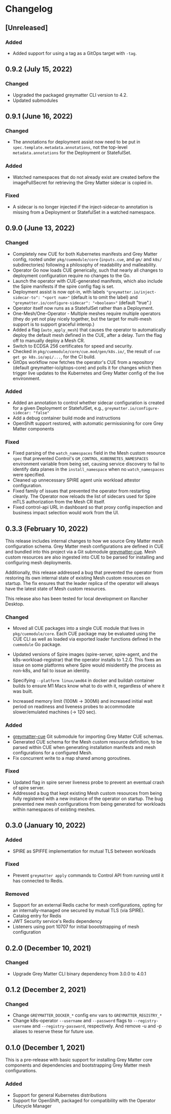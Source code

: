 # Changelog

## [Unreleased]

### Added

- Added support for using a tag as a GitOps target with `-tag`.

## 0.9.2 (July 15, 2022)

### Changed

- Upgraded the packaged greymatter CLI version to 4.2.
- Updated submodules

## 0.9.1 (June 16, 2022)

### Changed

- The annotations for deployment assist now need to be put in `spec.template.metadata.annotations`,
  not the top-level `metadata.annotations` for the Deployment or StatefulSet.

### Added

- Watched namespaces that do not already exist are created before the imagePullSecret for
  retrieving the Grey Matter sidecar is copied in.

### Fixed

- A sidecar is no longer injected if the inject-sidecar-to annotation is missing from a Deployment
  or StatefulSet in a watched namespace.

## 0.9.0 (June 13, 2022)

### Changed

- Completely new CUE for both Kubernetes manifests and Grey Matter config, rooted under
  `pkg/cuemodule/core` (`inputs.cue`, and `gm/` and `k8s/` subdirectories) following a philosophy of
  readability and malleability.
- Operator Go now loads CUE generically, such that nearly all changes to deployment configuration
  require no changes to the Go.
- Launch the operator with CUE-generated manifests, which also include the Spire manifests if the
  spire config flag is set.
- Deployment assist is now opt-in, with labels `"greymatter.io/inject-sidecar-to": "<port num>"`
  (default is to omit the label) and `"greymatter.io/configure-sidecar": "<boolean>"` (default
  "true".)
- Operator itself now runs as a StatefulSet rather than a Deployment.
- One-Mesh/One-Operator - Multiple meshes require multiple operators (they do yet not play nicely
  together, but the target for multi-mesh support is to support graceful interop.)
- Added a flag (`auto_apply_mesh`) that causes the operator to automatically deploy the default mesh
  defined in the CUE, after a delay. Turn the flag off to manually deploy a Mesh CR.
- Switch to ECDSA 256 certificates for speed and security.
- Checked in `pkg/cuemodule/core/cue.mod/gen/k8s.io/`, the result of `cue get go k8s.io/api/...`,
  for the CI build.
- GitOps workflow now fetches the operator's CUE from a repository (default greymatter-io/gitops-core)
  and polls it for changes which then trigger live updates to the Kubernetes and Grey Matter config
  of the live environment.

### Added

- Added an annotation to control whether sidecar configuration is created for a given Deployment
  or StatefulSet, e.g., `greymatter.io/configure-sidecar: "false"`
- Add a debug container build mode and instructions
- OpenShift support restored, with automatic permissioning for core Grey Matter components

### Fixed

- Fixed parsing of the `watch_namespaces` field in the Mesh custom resource `spec` that prevented
  Control's `GM_CONTROL_KUBERNETES_NAMESPACES` environment variable from being set, causing service
  discovery to fail to identify data planes in the `install_namespace` when no `watch_namespaces`
  were specified.
- Cleaned up unnecessary SPIRE agent unix workload attestor configuration.
- Fixed family of issues that prevented the operator from restarting cleanly. The Operator now
  reloads the list of sidecars used for Spire mTLS authorization from the Mesh CR itself.
- Fixed control-api URL in dashboard so that proxy config inspection and business impact selection
  would work from the UI.

## 0.3.3 (February 10, 2022)

This release includes internal changes to how we source Grey Matter mesh configuration schema.
Grey Matter mesh configurations are defined in CUE and bundled into this project via a Git
submodule [greymatter-cue](https://github.com/greymatter-io/greymatter-cue). Mesh custom resources
are also ingested into CUE to be parsed for installing and configuring mesh deployments.

Additionally, this release addressed a bug that prevented the operator from restoring its own
internal state of existing Mesh custom resources on startup. The fix ensures that the leader
replica of the operator will always have the latest state of Mesh custom resources.

This release also has been tested for local development on Rancher Desktop.

### Changed

- Moved all CUE packages into a single CUE module that lives in `pkg/cuemodule/core`. Each CUE package
  may be evaluated using the CUE CLI as well as loaded via exported loader functions defined in the
  `cuemodule` Go package.

- Updated versions of Spire images (spire-server, spire-agent, and the k8s-workload-registrar) that
  the operator installs to 1.2.0. This fixes an issue on some platforms where Spire would
  misidentify the process as non-k8s, and fail to issue an identity.

- Specifying `--platform linux/amd64` in docker and buildah container builds to ensure M1
  Macs know what to do with it, regardless of where it was built.

- Increased memory limit (100Mi -> 300Mi) and increased initial wait period on readiness and
  liveness probes to accommodate slower/emulated machines (-> 120 sec).

### Added

- [greymatter-cue](https://github.com/greymatter-io/greymatter-cue) Git submodule for importing
  Grey Matter CUE schemas.
- Generated CUE schema for the Mesh custom resource definition, to be parsed within CUE when
  generating installation manifests and mesh configurations for a configured Mesh.
- Fix concurrent write to a map shared among goroutines.

### Fixed

- Updated flag in spire server liveness probe to prevent an eventual crash of spire server.
- Addressed a bug that kept existing Mesh custom resources from being fully registered with a new
  instance of the operator on startup. The bug prevented new mesh configurations from being
  generated for workloads within namespaces of existing meshes.

## 0.3.0 (January 10, 2022)

### Added

- SPIRE as SPIFFE implementation for mutual TLS between workloads

### Fixed

- Prevent `greymatter apply` commands to Control API from running until it has connected to Redis.

### Removed

- Support for an external Redis cache for mesh configurations, opting for an internally-managed one
  secured by mutual TLS (via SPIRE).
- Catalog entry for Redis
- JWT Security service's Redis dependency
- Listeners using port 10707 for initial boootstrapping of mesh configuration

## 0.2.0 (December 10, 2021)

### Changed

- Upgrade Grey Matter CLI binary dependency from 3.0.0 to 4.0.1

## 0.1.2 (December 2, 2021)

### Changed

- Change `GREYMATTER_DOCKER_*` config env vars to `GREYMATTER_REGISTRY_*`
- Change k8s-operator `--username` and `--password` flags to `--registry-username`
  and `--registry-password`, respectively. And remove -u and -p aliases to
  reserve these for future use.

## 0.1.0 (December 1, 2021)

This is a pre-release with basic support for installing Grey Matter core 
components and dependencies and bootstrapping Grey Matter mesh configurations.

### Added

- Support for general Kubernetes distributions
- Support for OpenShift, packaged for compatibility with the Operator Lifecycle Manager
